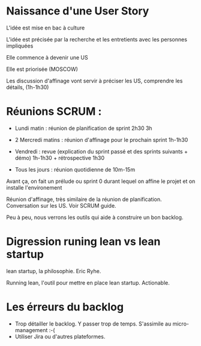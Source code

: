 # Naissance d'une User Story

L'idée est mise en bac à culture

L'idée est précisée par la recherche et les entretients avec les personnes impliquées

Elle commence à devenir une US

Elle est priorisée (MOSCOW)

Les discussion d'affinage vont servir à préciser les US, comprendre les détails, (1h-1h30) 

# Réunions SCRUM :

- Lundi matin : réunion de planification de sprint 2h30 3h

- 2 Mercredi matins : réunion d'affinage pour le prochain sprint 1h-1h30

- Vendredi : revue (explication du sprint passé et des sprints suivants + démo) 1h-1h30 + rétrospective 1h30

- Tous les jours : réunion quotidienne de 10m-15m

Avant ça, on fait un prélude ou sprint 0 durant lequel on affine le projet et on installe l'environement 

Réunion d'affinage, très similaire de la réunion de planification. Conversation sur les US. Voir SCRUM guide.

Peu à peu, nous verrons les outils qui aide à construire un bon backlog.

# Digression runing lean vs lean startup

lean startup, la philosophie. Eric Ryhe.

Running lean, l'outil pour mettre en place lean startup. Actionable. 

# Les érreurs du backlog

- Trop détailler le backlog. Y passer trop de temps. S'assimile au micro-management :-(
- Utiliser Jira ou d'autres plateformes. 

